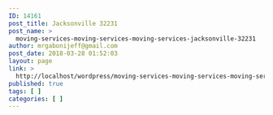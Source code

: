 ```yaml
---
ID: 14161
post_title: Jacksonville 32231
post_name: >
  moving-services-moving-services-moving-services-jacksonville-32231
author: mrgabonijeff@gmail.com
post_date: 2018-03-28 01:52:03
layout: page
link: >
  http://localhost/wordpress/moving-services-moving-services-moving-services-jacksonville-32231/
published: true
tags: [ ]
categories: [ ]
---
```

